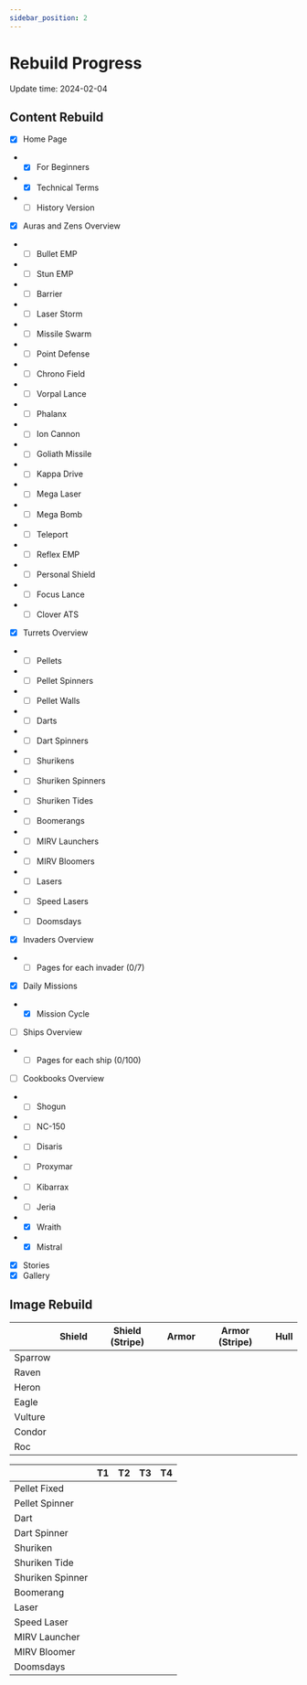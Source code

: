 ```yaml
---
sidebar_position: 2
---
```


# Rebuild Progress

Update time: 2024-02-04

## Content Rebuild

- [x] Home Page
- - [x] For Beginners
- - [x] Technical Terms
- - [ ] History Version
- [x] Auras and Zens Overview
- - [ ] Bullet EMP
- - [ ] Stun EMP
- - [ ] Barrier
- - [ ] Laser Storm
- - [ ] Missile Swarm
- - [ ] Point Defense
- - [ ] Chrono Field
- - [ ] Vorpal Lance
- - [ ] Phalanx
- - [ ] Ion Cannon
- - [ ] Goliath Missile
- - [ ] Kappa Drive
- - [ ] Mega Laser
- - [ ] Mega Bomb
- - [ ] Teleport
- - [ ] Reflex EMP
- - [ ] Personal Shield
- - [ ] Focus Lance
- - [ ] Clover ATS
- [x] Turrets Overview
- - [ ] Pellets
- - [ ] Pellet Spinners
- - [ ] Pellet Walls
- - [ ] Darts
- - [ ] Dart Spinners
- - [ ] Shurikens
- - [ ] Shuriken Spinners
- - [ ] Shuriken Tides
- - [ ] Boomerangs
- - [ ] MIRV Launchers
- - [ ] MIRV Bloomers
- - [ ] Lasers
- - [ ] Speed Lasers
- - [ ] Doomsdays
- [x] Invaders Overview
- - [ ] Pages for each invader (0/7)
- [x] Daily Missions
- - [x] Mission Cycle
- [ ] Ships Overview
- - [ ] Pages for each ship (0/100)
- [ ] Cookbooks Overview
- - [ ] Shogun
- - [ ] NC-150
- - [ ] Disaris
- - [ ] Proxymar
- - [ ] Kibarrax
- - [ ] Jeria
- - [x] Wraith
- - [x] Mistral
- [x] Stories
- [x] Gallery

## Image Rebuild

|         | Shield | Shield (Stripe) | Armor | Armor (Stripe) | Hull |
| ------- | ------ | --------------- | ----- | -------------- | ---- |
| Sparrow |        |                 |       |                |      |
| Raven   |        |                 |       |                |      |
| Heron   |        |                 |       |                |      |
| Eagle   |        |                 |       |                |      |
| Vulture |        |                 |       |                |      |
| Condor  |        |                 |       |                |      |
| Roc     |        |                 |       |                |      |

|                  | T1   | T2   | T3   | T4   |
| ---------------- | ---- | ---- | ---- | ---- |
| Pellet Fixed     |      |      |      |      |
| Pellet Spinner   |      |      |      |      |
| Dart             |      |      |      |      |
| Dart Spinner     |      |      |      |      |
| Shuriken         |      |      |      |      |
| Shuriken Tide    |      |      |      |      |
| Shuriken Spinner |      |      |      |      |
| Boomerang        |      |      |      |      |
| Laser            |      |      |      |      |
| Speed Laser      |      |      |      |      |
| MIRV Launcher    |      |      |      |      |
| MIRV Bloomer     |      |      |      |      |
| Doomsdays        |      |      |      |      |